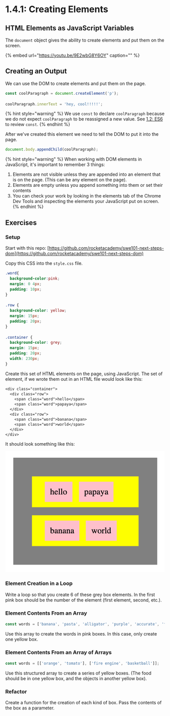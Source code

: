 # 1.4.1: Creating Elements

## HTML Elements as JavaScript Variables

The `document` object gives the ability to create elements and put them on the screen.

{% embed url="https://youtu.be/9E2wbG8Y6OY" caption="" %}

## Creating an Output

We can use the DOM to create elements and put them on the page.

```javascript
const coolParagraph = document.createElement('p');

coolParagraph.innerText = 'hey, cool!!!!!';
```

{% hint style="warning" %}
We use `const` to declare `coolParagraph` because we do not expect `coolParagraph` to be reassigned a new value. See [1.2: ES6](../1-2-es6-basics.md#const-for-constant-values) to review `const`.
{% endhint %}

After we've created this element we need to tell the DOM to put it into the page.

```javascript
document.body.appendChild(coolParagraph);
```

{% hint style="warning" %}
When working with DOM elements in JavaScript, it's important to remember 3 things:

1. Elements are not visible unless they are appended into an element that is on the page. \(This can be any element on the page\).
2. Elements are empty unless you append something into them or set their contents
3. You can check your work by looking in the elements tab of the Chrome Dev Tools and inspecting the elements your JavaScript put on screen.
{% endhint %}

## Exercises

### Setup

Start with this repo: [https://github.com/rocketacademy/swe101-next-steps-dom](https://github.com/rocketacademy/swe101-next-steps-dom)

Copy this CSS into the `style.css` file.

```css
.word{
  background-color:pink;
  margin: 0 4px;
  padding: 10px;
}

.row {
  background-color: yellow;
  margin: 15px;
  padding: 20px;
}

.container {
  background-color: grey;
  margin: 15px;
  padding: 20px;
  width: 230px;
}
```

Create this set of HTML elements on the page, using JavaScript. The set of element, if we wrote them out in an HTML file would look like this:

```markup
<div class="container">
  <div class="row">
    <span class="word">hello</span>
    <span class="word">papaya</span>
  </div>
  <div class="row">
    <span class="word">banana</span>
    <span class="word">world</span>
  </div>
</div>
```

It should look something like this:

![](../../.gitbook/assets/screen-shot-2020-09-29-at-6.52.58-pm.png)

### Element Creation in a Loop

Write a loop so that you create 6 of these grey box elements. In the first pink box should be the number of the element \(first element, second, etc.\).

### Element Contents From an Array

```javascript
const words = ['banana', 'pasta', 'alligator', 'purple', 'accurate', 'fickle'];
```

Use this array to create the words in pink boxes. In this case, only create one yellow box.

### Element Contents From an Array of Arrays

```javascript
const words = [['orange', 'tomato'], ['fire engine', 'basketball']];
```

Use this structured array to create a series of yellow boxes. \(The food should be in one yellow box, and the objects in another yellow box\).

### Refactor

Create a function for the creation of each kind of box. Pass the contents of the box as a parameter.
